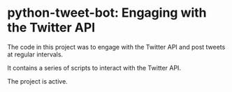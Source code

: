 # python-tweet-bot: Engaging with the Twitter API

The code in this project was to engage with the Twitter API and post tweets at regular intervals.

It contains a series of scripts to interact with the Twitter API.

The project is active.
